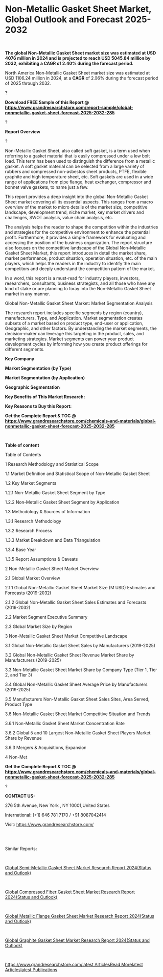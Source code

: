 <h1>Non-Metallic Gasket Sheet Market, Global Outlook and Forecast 2025-2032</h1><br/><p><strong>The global Non-Metallic Gasket Sheet market size was estimated at USD 4076 million in 2024 and is projected to reach USD 5045.84 million by 2032, exhibiting a <strong>CAGR</strong> of 2.40% during the forecast period.</strong></p>
 
 
 
 <p>North America Non-Metallic Gasket Sheet market size was estimated at USD 1106.24 million in 2024, at a <strong>CAGR</strong> of 2.06% during the forecast period of 2025 through 2032.</p>
 
 
 
 <p>? </p>
 
 
 
 <div><b>Download FREE Sample of this Report @ <a href="https://www.grandresearchstore.com/report-sample/global-nonmetallic-gasket-sheet-forecast-2025-2032-285">https://www.grandresearchstore.com/report-sample/global-nonmetallic-gasket-sheet-forecast-2025-2032-285</a></b></div>
 
 
 
 <p>? </p>
 
 
 
 <p><strong>Report Overview</strong></p>
 
 
 
 <p>? </p>
 
 
 
 <p>Non-Metallic Gasket Sheet, also called soft gasket, is a term used when referring to a gasket material that is easily compressed under a low bolt load. This term has been used to distinguish the difference from a metallic gasket. A soft gasket material can be selected from a large variety of rubbers and compressed non-asbestos sheet products, PTFE, flexible graphite and high temperature sheet, etc. Soft gaskets are used in a wide range of applications from pipe flange, heat exchanger, compressor and bonnet valve gaskets, to name just a few.</p>
 
 
 
 <p>This report provides a deep insight into the global Non-Metallic Gasket Sheet market covering all its essential aspects. This ranges from a macro overview of the market to micro details of the market size, competitive landscape, development trend, niche market, key market drivers and challenges, SWOT analysis, value chain analysis, etc.</p>
 
 
 
 <p>The analysis helps the reader to shape the competition within the industries and strategies for the competitive environment to enhance the potential profit. Furthermore, it provides a simple framework for evaluating and accessing the position of the business organization. The report structure also focuses on the competitive landscape of the Global Non-Metallic Gasket Sheet Market, this report introduces in detail the market share, market performance, product situation, operation situation, etc. of the main players, which helps the readers in the industry to identify the main competitors and deeply understand the competition pattern of the market.</p>
 
 
 
 <p>In a word, this report is a must-read for industry players, investors, researchers, consultants, business strategists, and all those who have any kind of stake or are planning to foray into the Non-Metallic Gasket Sheet market in any manner.</p>
 
 
 
 <p>Global Non-Metallic Gasket Sheet Market: Market Segmentation Analysis</p>
 
 
 
 <p>The research report includes specific segments by region (country), manufacturers, Type, and Application. Market segmentation creates subsets of a market based on product type, end-user or application, Geographic, and other factors. By understanding the market segments, the decision-maker can leverage this targeting in the product, sales, and marketing strategies. Market segments can power your product development cycles by informing how you create product offerings for different segments.</p>
 
 
 
 <p><strong>Key Company</strong></p>
 
 
 
 <p><strong>Market Segmentation (by Type)</strong></p>
 
 
 
 <p><strong>Market Segmentation (<strong>by Application</strong>)</strong></p>
 
 
 
 <p><strong>Geographic Segmentation</strong></p>
 
 
 
 <p><strong>Key Benefits of This Market Research:</strong></p>
 
 
 
 <p><strong>Key <strong>Reasons to Buy</strong> this Report:</strong></p>
 
 
 
 <div><b>Get the Complete Report & TOC @ <a href="https://www.grandresearchstore.com/chemicals-and-materials/global-nonmetallic-gasket-sheet-forecast-2025-2032-285">https://www.grandresearchstore.com/chemicals-and-materials/global-nonmetallic-gasket-sheet-forecast-2025-2032-285</a></b></div>
 
 
 
 <p><br />
 
 <b>Table of content</b></p>
 
 
 
 <p>Table of Contents<br />
 
 1 Research Methodology and Statistical Scope<br />
 
 1.1 Market Definition and Statistical Scope of Non-Metallic Gasket Sheet<br />
 
 1.2 Key Market Segments<br />
 
 1.2.1 Non-Metallic Gasket Sheet Segment by Type<br />
 
 1.2.2 Non-Metallic Gasket Sheet Segment by Application<br />
 
 1.3 Methodology & Sources of Information<br />
 
 1.3.1 Research Methodology<br />
 
 1.3.2 Research Process<br />
 
 1.3.3 Market Breakdown and Data Triangulation<br />
 
 1.3.4 Base Year<br />
 
 1.3.5 Report Assumptions & Caveats<br />
 
 2 Non-Metallic Gasket Sheet Market Overview<br />
 
 2.1 Global Market Overview<br />
 
 2.1.1 Global Non-Metallic Gasket Sheet Market Size (M USD) Estimates and Forecasts (2019-2032)<br />
 
 2.1.2 Global Non-Metallic Gasket Sheet Sales Estimates and Forecasts (2019-2032)<br />
 
 2.2 Market Segment Executive Summary<br />
 
 2.3 Global Market Size by Region<br />
 
 3 Non-Metallic Gasket Sheet Market Competitive Landscape<br />
 
 3.1 Global Non-Metallic Gasket Sheet Sales by Manufacturers (2019-2025)<br />
 
 3.2 Global Non-Metallic Gasket Sheet Revenue Market Share by Manufacturers (2019-2025)<br />
 
 3.3 Non-Metallic Gasket Sheet Market Share by Company Type (Tier 1, Tier 2, and Tier 3)<br />
 
 3.4 Global Non-Metallic Gasket Sheet Average Price by Manufacturers (2019-2025)<br />
 
 3.5 Manufacturers Non-Metallic Gasket Sheet Sales Sites, Area Served, Product Type<br />
 
 3.6 Non-Metallic Gasket Sheet Market Competitive Situation and Trends<br />
 
 3.6.1 Non-Metallic Gasket Sheet Market Concentration Rate<br />
 
 3.6.2 Global 5 and 10 Largest Non-Metallic Gasket Sheet Players Market Share by Revenue<br />
 
 3.6.3 Mergers & Acquisitions, Expansion<br />
 
 4 Non-Met</p>
 
 
 
 <div><b>Get the Complete Report & TOC @ <a href="https://www.grandresearchstore.com/chemicals-and-materials/global-nonmetallic-gasket-sheet-forecast-2025-2032-285">https://www.grandresearchstore.com/chemicals-and-materials/global-nonmetallic-gasket-sheet-forecast-2025-2032-285</a></b></div>
 
 
 
 <p>? </p>
 
 
 
 <p><b>CONTACT US:</b><br />
 
 276 5th Avenue, New York , NY 10001,United States<br />
 
 International: (+1) 646 781 7170 / +91 8087042414<br />
 
 Visit: <a href="https://www.grandresearchstore.com/">https://www.grandresearchstore.com/</a><br />
 
 <br />
 
 <br />
 
 Similar Reports:<br />
 
 <br />
 
 <a href="https://www.grandresearchstore.com/chemicals-and-materials/global-semimetallic-gasket-sheet-2024-814">Global Semi-Metallic Gasket Sheet Market Research Report 2024(Status and Outlook)</a><br />
 
 <br />
 
 <a href="https://www.grandresearchstore.com/chemicals-and-materials/global-compressed-fiber-gasket-sheet-2024-324">Global Compressed Fiber Gasket Sheet Market Research Report 2024(Status and Outlook)</a><br />
 
 <br />
 
 <a href="https://www.grandresearchstore.com/chemicals-and-materials/global-metallic-flange-gasket-sheet-2024-877">Global Metallic Flange Gasket Sheet Market Research Report 2024(Status and Outlook)</a><br />
 
 <br />
 
 <a href="https://www.grandresearchstore.com/chemicals-and-materials/global-graphite-gasket-sheet-2024-960">Global Graphite Gasket Sheet Market Research Report 2024(Status and Outlook)</a><br />
 
 <br />
 
 <a href="https://gyeongbokgung.com">https://www.grandresearchstore.com/</a><a href="https://hallyeomaritime.com">latest Articles</a><a href="https://jingwansa.com">Read More</a><a href="https://nguoiviet.jp/">latest Articles</a><a href="https://www.intelmarketresearch.com/">latest Publications</a></p>